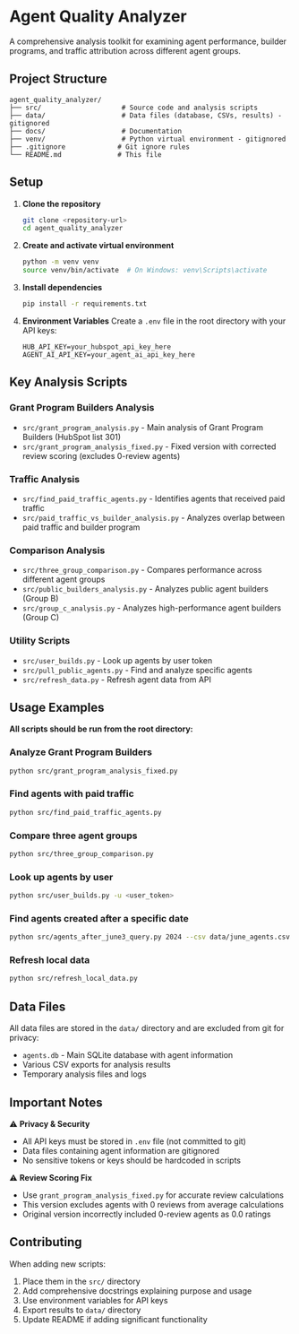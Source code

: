 # Agent Quality Analyzer

A comprehensive analysis toolkit for examining agent performance, builder programs, and traffic attribution across different agent groups.

## Project Structure

```
agent_quality_analyzer/
├── src/                    # Source code and analysis scripts
├── data/                   # Data files (database, CSVs, results) - gitignored
├── docs/                   # Documentation
├── venv/                   # Python virtual environment - gitignored
├── .gitignore             # Git ignore rules
└── README.md              # This file
```

## Setup

1. **Clone the repository**
   ```bash
   git clone <repository-url>
   cd agent_quality_analyzer
   ```

2. **Create and activate virtual environment**
   ```bash
   python -m venv venv
   source venv/bin/activate  # On Windows: venv\Scripts\activate
   ```

3. **Install dependencies**
   ```bash
   pip install -r requirements.txt
   ```

4. **Environment Variables**
   Create a `.env` file in the root directory with your API keys:
   ```
   HUB_API_KEY=your_hubspot_api_key_here
   AGENT_AI_API_KEY=your_agent_ai_api_key_here
   ```

## Key Analysis Scripts

### Grant Program Builders Analysis
- `src/grant_program_analysis.py` - Main analysis of Grant Program Builders (HubSpot list 301)
- `src/grant_program_analysis_fixed.py` - Fixed version with corrected review scoring (excludes 0-review agents)

### Traffic Analysis  
- `src/find_paid_traffic_agents.py` - Identifies agents that received paid traffic
- `src/paid_traffic_vs_builder_analysis.py` - Analyzes overlap between paid traffic and builder program

### Comparison Analysis
- `src/three_group_comparison.py` - Compares performance across different agent groups
- `src/public_builders_analysis.py` - Analyzes public agent builders (Group B)
- `src/group_c_analysis.py` - Analyzes high-performance agent builders (Group C)

### Utility Scripts
- `src/user_builds.py` - Look up agents by user token
- `src/pull_public_agents.py` - Find and analyze specific agents
- `src/refresh_data.py` - Refresh agent data from API

## Usage Examples

**All scripts should be run from the root directory:**

### Analyze Grant Program Builders
```bash
python src/grant_program_analysis_fixed.py
```

### Find agents with paid traffic
```bash  
python src/find_paid_traffic_agents.py
```

### Compare three agent groups
```bash
python src/three_group_comparison.py
```

### Look up agents by user
```bash
python src/user_builds.py -u <user_token>
```

### Find agents created after a specific date
```bash
python src/agents_after_june3_query.py 2024 --csv data/june_agents.csv
```

### Refresh local data
```bash
python src/refresh_local_data.py
```

## Data Files

All data files are stored in the `data/` directory and are excluded from git for privacy:

- `agents.db` - Main SQLite database with agent information
- Various CSV exports for analysis results
- Temporary analysis files and logs

## Important Notes

⚠️ **Privacy & Security**
- All API keys must be stored in `.env` file (not committed to git)
- Data files containing agent information are gitignored
- No sensitive tokens or keys should be hardcoded in scripts

⚠️ **Review Scoring Fix**
- Use `grant_program_analysis_fixed.py` for accurate review calculations
- This version excludes agents with 0 reviews from average calculations
- Original version incorrectly included 0-review agents as 0.0 ratings

## Contributing

When adding new scripts:
1. Place them in the `src/` directory
2. Add comprehensive docstrings explaining purpose and usage
3. Use environment variables for API keys
4. Export results to `data/` directory
5. Update README if adding significant functionality 